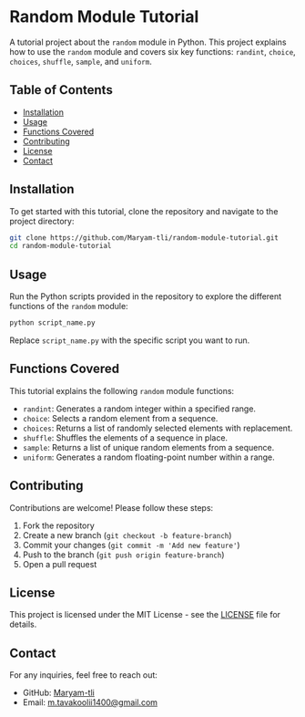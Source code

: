 # Random Module Tutorial

A tutorial project about the `random` module in Python. This project explains how to use the `random` module and covers six key functions: `randint`, `choice`, `choices`, `shuffle`, `sample`, and `uniform`.

## Table of Contents

- [Installation](#installation)
- [Usage](#usage)
- [Functions Covered](#functions-covered)
- [Contributing](#contributing)
- [License](#license)
- [Contact](#contact)

## Installation

To get started with this tutorial, clone the repository and navigate to the project directory:

```bash
git clone https://github.com/Maryam-tli/random-module-tutorial.git
cd random-module-tutorial
```

## Usage

Run the Python scripts provided in the repository to explore the different functions of the `random` module:

```bash
python script_name.py
```

Replace `script_name.py` with the specific script you want to run.

## Functions Covered

This tutorial explains the following `random` module functions:

- `randint`: Generates a random integer within a specified range.
- `choice`: Selects a random element from a sequence.
- `choices`: Returns a list of randomly selected elements with replacement.
- `shuffle`: Shuffles the elements of a sequence in place.
- `sample`: Returns a list of unique random elements from a sequence.
- `uniform`: Generates a random floating-point number within a range.

## Contributing

Contributions are welcome! Please follow these steps:

1. Fork the repository
2. Create a new branch (`git checkout -b feature-branch`)
3. Commit your changes (`git commit -m 'Add new feature'`)
4. Push to the branch (`git push origin feature-branch`)
5. Open a pull request

## License

This project is licensed under the MIT License - see the [LICENSE](LICENSE) file for details.

## Contact

For any inquiries, feel free to reach out:

- GitHub: [Maryam-tli](https://github.com/Maryam-tli/random-module-tutorial.git)
- Email: m.tavakoolii1400@gmail.com

